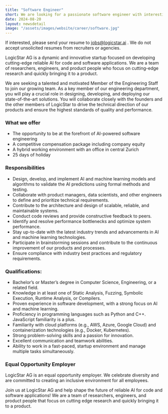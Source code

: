 ```yaml
---
title: "Software Engineer"
short: We are looking for a passionate software engineer with interesting in AI/ML.
date: 2024-08-20
layout: newsdetail
image: "/assets/images/website/career/software.jpg"
---
```


If interested, please send your resume to jobs@logicstar.ai . We do not accept unsolicited resumes from recruiters or agencies.

LogicStar AG is a dynamic and innovative startup focused on developing cutting-edge reliable AI for code and software applications. We are a team of researchers, engineers, and product people who focus on cutting-edge research and quickly bringing it to a product.

We are seeking a talented and motivated Member of the Engineering Staff to join our growing team. As a key member of our engineering department, you will play a crucial role in designing, developing, and deploying our state-of-the-art solutions. You will collaborate closely with the founders and the other members of LogicStar to drive the technical direction of our products and ensure the highest standards of quality and performance.

### What we offer
  - The opportunity to be at the forefront of AI-powered software engineering
  - A competitive compensation package including company equity
  - A hybrid working environment with an office in central Zurich
  - 25 days of holiday

### Responsibilities
  - Design, develop, and implement AI and machine learning models and algorithms to validate the AI predictions using formal methods and testing.
  - Collaborate with product managers, data scientists, and other engineers to define and prioritize technical requirements.
  - Contribute to the architecture and design of scalable, reliable, and maintainable systems.
  - Conduct code reviews and provide constructive feedback to peers.
  - Identify and resolve performance bottlenecks and optimize system performance.
  - Stay up-to-date with the latest industry trends and advancements in AI and machine learning technologies.
  - Participate in brainstorming sessions and contribute to the continuous improvement of our products and processes.
  - Ensure compliance with industry best practices and regulatory requirements.

### Qualifications:
  - Bachelor’s or Master’s degree in Computer Science, Engineering, or a related field.
  - Knowledge in at least one of Static Analysis, Fuzzing, Symbolic Execution, Runtime Analysis, or Compilers.
  - Proven experience in software development, with a strong focus on AI and machine learning.
  - Proficiency in programming languages such as Python and C++. JavaScript familiarity is a plus.
  - Familiarity with cloud platforms (e.g., AWS, Azure, Google Cloud) and containerization technologies (e.g., Docker, Kubernetes).
  - Strong problem-solving skills and a passion for innovation.
  - Excellent communication and teamwork abilities.
  - Ability to work in a fast-paced, startup environment and manage multiple tasks simultaneously.

### Equal Opportunity Employer
LogicStar AG is an equal opportunity employer. We celebrate diversity and are committed to creating an inclusive environment for all employees.

Join us at LogicStar AG and help shape the future of reliable AI for code and software applications! We are a team of researchers, engineers, and product people that focus on cutting edge research and quickly bringing it to a product.